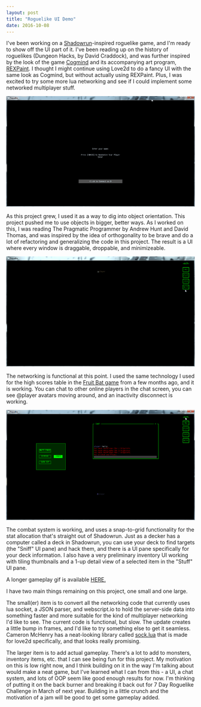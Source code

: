 ```yaml
---
layout: post
title: "Roguelike UI Demo"
date: 2016-10-08
---
```


I've been working on a [Shadowrun](https://en.wikipedia.org/wiki/Shadowrun)-inspired roguelike game, and I'm ready to show off the UI part of it. I've been reading up on the history of roguelikes (Dungeon Hacks, by David Craddock), and was further inspired by the look of the game [Cogmind](http://www.gridsagegames.com/cogmind/) and its accompanying art program, [REXPaint](http://www.gridsagegames.com/rexpaint/index.html). I thought I might continue using Love2d to do a fancy UI with the same look as Cogmind, but without actually using REXPaint. Plus, I was excited to try some more lua networking and see if I could implement some networked multiplayer stuff. 

![Game entry screen](https://raw.githubusercontent.com/katieamazing/katieamazing.github.io/master/games/Multiplayer-Mini-RL/entry.gif)

As this project grew, I used it as a way to dig into object orientation. This project pushed me to use objects in bigger, better ways. As I worked on this, I was reading The Pragmatic Programmer by Andrew Hunt and David Thomas, and was inspired by the idea of orthogonality to be brave and do a lot of refactoring and generalizing the code in this project. The result is a UI where every window is draggable, droppable, and minimizeable. 

![Gameplay gif](https://raw.githubusercontent.com/katieamazing/katieamazing.github.io/master/games/Multiplayer-Mini-RL/windows.gif)

The networking is functional at this point. I used the same technology I used for the high scores table in the [Fruit Bat game](http://katieamazing.com/blog/2016/07/29/fruit-bat-game) from a few months ago, and it is working. You can chat to other online players in the chat screen, you can see @player avatars moving around, and an inactivity disconnect is working.

![Gameplay image](https://raw.githubusercontent.com/katieamazing/katieamazing.github.io/master/games/Multiplayer-Mini-RL/873.gif)

The combat system is working, and uses a snap-to-grid functionality for the stat allocation that's straight out of Shadowrun. Just as a decker has a computer called a deck in Shadowrun, you can use your deck to find targets (the "Sniff" UI pane) and hack them, and there is a UI pane specifically for your deck information. I also have a very preliminary inventory UI working with tiling thumbnails and a 1-up detail view of a selected item in the "Stuff" UI pane.


A longer gameplay gif is available [HERE.](https://raw.githubusercontent.com/katieamazing/katieamazing.github.io/master/games/Multiplayer-Mini-RL/gameplay.gif)



I have two main things remaining on this project, one small and one large.

The small(er) item is to convert all the networking code that currently uses lua socket, a JSON parser, and webscript.io to hold the server-side data into something faster and more suitable for the kind of multiplayer networking I'd like to see. The current code is functional, but slow. The update creates a little bump in frames, and I'd like to try something else to get it seamless. Cameron McHenry has a neat-looking library called [sock.lua](https://github.com/camchenry/sock.lua) that is made for love2d specifically, and that looks really promising.

The larger item is to add actual gameplay. There's a lot to add to monsters, inventory items, etc. that I can see being fun for this project. My motivation on this is low right now, and I think building on it in the way I'm talking about would make a neat game, but I've learned what I can from this - a UI, a chat system, and lots of OOP seem like good enough results for now. I'm thinking of putting it on the back burner and breaking it back out for 7 Day Roguelike Challenge in March of next year. Building in a little crunch and the motivation of a jam will be good to get some gameplay added.

 
